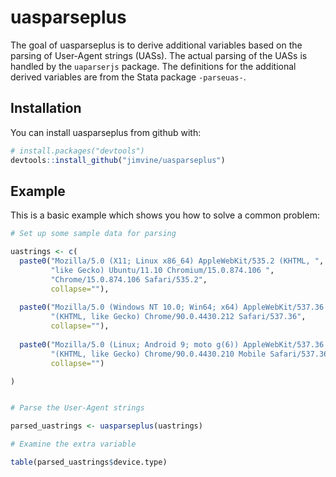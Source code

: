 # uasparseplus

The goal of uasparseplus is to derive additional variables based on the parsing
of User-Agent strings (UASs). The actual parsing of the UASs is handled by the
`uaparserjs` package. The definitions for the additional derived variables are
from the Stata package `-parseuas-`.

## Installation

You can install uasparseplus from github with:

```R
# install.packages("devtools")
devtools::install_github("jimvine/uasparseplus")
```

## Example


This is a basic example which shows you how to solve a common problem:


```R
# Set up some sample data for parsing

uastrings <- c(
  paste0("Mozilla/5.0 (X11; Linux x86_64) AppleWebKit/535.2 (KHTML, ",
         "like Gecko) Ubuntu/11.10 Chromium/15.0.874.106 ",
         "Chrome/15.0.874.106 Safari/535.2", 
         collapse=""),
  
  paste0("Mozilla/5.0 (Windows NT 10.0; Win64; x64) AppleWebKit/537.36 ",
         "(KHTML, like Gecko) Chrome/90.0.4430.212 Safari/537.36", 
         collapse=""),
  
  paste0("Mozilla/5.0 (Linux; Android 9; moto g(6)) AppleWebKit/537.36 ",
         "(KHTML, like Gecko) Chrome/90.0.4430.210 Mobile Safari/537.36", 
         collapse="")

)


# Parse the User-Agent strings

parsed_uastrings <- uasparseplus(uastrings)

# Examine the extra variable

table(parsed_uastrings$device.type)

```
